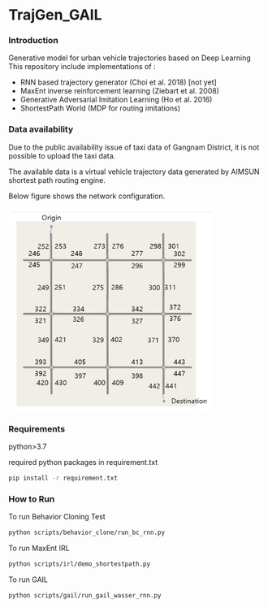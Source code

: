# TrajGen_GAIL

### Introduction
Generative model for urban vehicle trajectories based on Deep Learning 
This repository include implementations of :
 - RNN based trajectory generator (Choi et al. 2018) [not yet]
 - MaxEnt inverse reinforcement learning (Ziebart et al. 2008)
 - Generative Adversarial Imitation Learning (Ho et al. 2016)
 - ShortestPath World (MDP for routing imitations)
 
### Data availability
Due to the public availability issue of taxi data of Gangnam District, it is not possible to upload the taxi data. 

The available data is a virtual vehicle trajectory data generated by AIMSUN shortest path routing engine.

Below figure shows the network configuration.

<img src="./img/network.jpg" width="400" height="400">


### Requirements
python>3.7

required python packages in requirement.txt

<Bash terminal>
 
```bash
pip install -r requirement.txt
```


### How to Run

<Bash terminal>

To run Behavior Cloning Test

```bash
python scripts/behavior_clone/run_bc_rnn.py
```


To run MaxEnt IRL

```bash
python scripts/irl/demo_shortestpath.py
```


To run GAIL

```bash
python scripts/gail/run_gail_wasser_rnn.py
```


